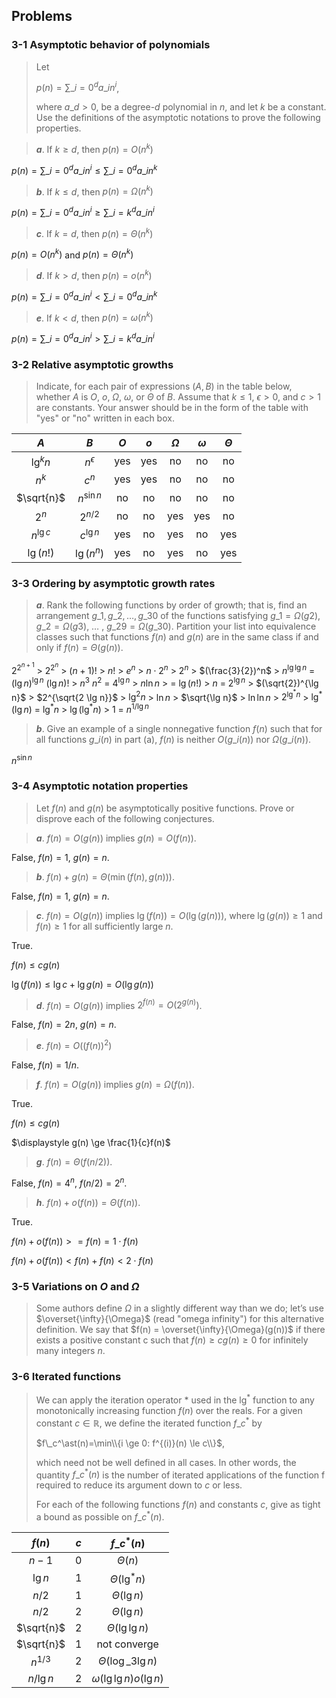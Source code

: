 ## Problems

### 3-1 Asymptotic behavior of polynomials

> Let
> 
> $p(n)=\sum\_{i=0}^d a\_i n^i$,
> 
> where $a\_d > 0$, be a degree-$d$ polynomial in $n$, and let $k$ be a constant. Use the definitions of the asymptotic notations to prove the following properties.

> __*a*__. If $k \ge d$, then $p(n)=O(n^k)$

$\displaystyle p(n)=\sum\_{i=0}^d a\_i n^i \le \sum\_{i=0}^d a\_i n^k$

> __*b*__. If $k \le d$, then $p(n)=\Omega(n^k)$

$\displaystyle p(n)=\sum\_{i=0}^d a\_i n^i \ge \sum\_{i=k}^d a\_i n^i$

> __*c*__. If $k = d$, then $p(n)=\Theta(n^k)$

$\displaystyle p(n)=O(n^k)$ and $p(n)=\Theta(n^k)$

> __*d*__. If $k > d$, then $p(n)=o(n^k)$

$\displaystyle p(n)=\sum\_{i=0}^d a\_i n^i < \sum\_{i=0}^d a\_i n^k$

> __*e*__. If $k < d$, then $p(n)=\omega(n^k)$

$\displaystyle p(n)=\sum\_{i=0}^d a\_i n^i > \sum\_{i=k}^d a\_i n^i$

### 3-2 Relative asymptotic growths

> Indicate, for each pair of expressions $(A,B)$ in the table below, whether $A$ is $O$, $o$, $\Omega$, $\omega$, or $\Theta$ of $B$. Assume that $k \le 1$, $\epsilon > 0$, and $c > 1$ are constants. Your answer
should be in the form of the table with "yes" or "no" written in each box.

| $A$ | $B$ | $O$ | $o$ | $\Omega$ | $\omega$ | $\Theta$ |
|:-:|:-:|:-:|:-:|:-:|:-:|:-:|
| $\lg^kn$ | $n^\epsilon$ | yes | yes | no | no | no |
| $n^k$ | $c^n$ | yes | yes | no | no | no |
| $\sqrt{n}$ | $n^{\sin n}$ | no | no | no | no | no |
| $2^n$ | $2^{n/2}$ | no | no | yes | yes | no |
| $n^{\lg c}$ | $c^{\lg n}$ | yes | no | yes | no | yes |
| $\lg(n!)$ | $\lg(n^n)$ | yes | no | yes | no | yes |

### 3-3 Ordering by asymptotic growth rates

> __*a*__. Rank the following functions by order of growth; that is, find an arrangement $g\_1, g\_2, \dots ,g\_{30}$ of the functions satisfying $g\_1 = \Omega(g2)$, $g\_2 = \Omega(g3)$, $\dots$ , $g\_{29} = \Omega(g\_{30})$. Partition your list into equivalence classes such that functions $f(n)$ and $g(n)$ are in the same class if and only if $f(n) = \Theta(g(n))$.

$2^{2^{n+1}}$ $>$ $2^{2^n}$ $>$ $(n+1)!$ $>$ $n!$ $>$ $e^n$ $>$ $n \cdot 2^n$ $>$ $2^n$ $>$ $(\frac{3}{2})^n$ $>$ $n^{\lg \lg n}$ $=$ $(\lg n)^{\lg n}$ $(\lg n)!$ $>$ $n^3$ $n ^ 2$ $=$ $4^{\lg n}$ $>$ $n \ln n$ $>$ $=$ $\lg(n!)$ $>$ $n$ $=$ $2^{\lg n}$ $>$ $(\sqrt{2})^{\lg n}$ $>$ $2^{\sqrt{2 \lg n}}$ $>$ $\lg^2n$ $>$ $\ln n$ $>$ $\sqrt{\lg n}$ $>$ $\ln \ln n$ $>$ $2^{\lg^\ast n}$ $>$ $\lg^\ast (\lg n)$ $=$ $\lg^\ast n$ $>$ $\lg(\lg^\ast n)$ $>$ $1$ $=$ $n^{1/\lg n}$

> __*b*__. Give an example of a single nonnegative function $f(n)$ such that for all functions $g\_i(n)$ in part (a), $f(n)$ is neither $O(g\_i(n))$ nor $\Omega(g\_i(n))$.

$n^{\sin n}$

### 3-4 Asymptotic notation properties

> Let $f(n)$ and $g(n)$ be asymptotically positive functions. Prove or disprove each of the following conjectures.

> __*a*__. $f(n)=O(g(n))$ implies $g(n)=O(f(n))$.

False, $f(n)=1$, $g(n)=n$.

> __*b*__. $f(n)+g(n)=\Theta(\min(f(n), g(n)))$.

False, $f(n)=1$, $g(n)=n$.

> __*c*__. $f(n)=O(g(n))$ implies $\lg(f(n))=O(\lg(g(n)))$, where $\lg(g(n)) \ge 1$ and $f(n) \ge 1$ for all sufficiently large $n$.

True.

$f(n) \le cg(n)$

$\lg(f(n)) \le \lg c + \lg g(n) = O(\lg g(n))$

> __*d*__. $f(n)=O(g(n))$ implies $2^{f(n)}=O(2^{g(n)})$.

False, $f(n)=2n$, $g(n)=n$.

> __*e*__. $f(n)=O((f(n))^2)$

False, $f(n)=1/n$.

> __*f*__. $f(n)=O(g(n))$ implies $g(n)=\Omega(f(n))$.

True.

$f(n) \le cg(n)$

$\displaystyle g(n) \ge \frac{1}{c}f(n)$

> __*g*__. $f(n)=\Theta(f(n/2))$.

False, $f(n)=4^n$, $f(n/2)=2^n$.

> __*h*__. $f(n)+o(f(n))=\Theta(f(n))$.

True.

$f(n) + o(f(n)) >= f(n) = 1 \cdot f(n)$

$f(n) + o(f(n)) < f(n) + f(n) < 2 \cdot f(n)$

### 3-5 Variations on $O$ and $\Omega$

> Some authors define $\Omega$ in a slightly different way than we do; let’s use $\overset{\infty}{\Omega}$ (read "omega infinity") for this alternative definition. We say that $f(n) = \overset{\infty}{\Omega}(g(n))$ if there exists a positive constant c such that $f(n) \ge cg(n) \ge 0$ for infinitely many
integers $n$.

### 3-6 Iterated functions

> We can apply the iteration operator $\ast$ used in the $\lg^\ast$ function to any monotonically increasing function $f(n)$ over the reals. For a given constant $c \in \mathbb{R}$, we define the iterated function $f\_c^\ast$ by
>
> $f\_c^\ast(n)=\min\\{i \ge 0: f^{(i)}(n) \le c\\}$,
>
> which need not be well defined in all cases. In other words, the quantity $f\_c^\ast(n)$ is the number of iterated applications of the function f required to reduce its argument down to $c$ or less.
>
> For each of the following functions $f(n)$ and constants $c$, give as tight a bound as possible on $f\_c^\ast(n)$.

|$f(n)$|$c$|$f\_c^\ast(n)$|
|:-:|:-:|:-:|
|$n-1$|0|$\Theta(n)$|
|$\lg n$|1|$\Theta(\lg^\ast n)$|
|$n/2$|1|$\Theta(\lg n)$|
|$n/2$|2|$\Theta(\lg n)$|
|$\sqrt{n}$|2|$\Theta(\lg\lg n)$|
|$\sqrt{n}$|1|not converge|
|$n^{1/3}$|2|$\Theta(\log\_3 \lg n)$|
|$n/\lg n$|2|$\omega(\lg\lg n) o(\lg n)$|
